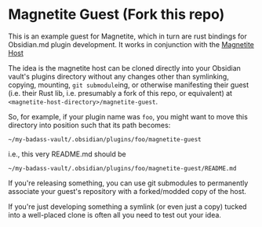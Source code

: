 # Magnetite Guest (Fork this repo)

This is an example guest for Magnetite, which in turn are rust bindings for Obsidian.md plugin development. It works in conjunction with the [Magnetite Host](https://github.com/elmarsto/magnetite-host/)

The idea is the magnetite host can be cloned directly into your Obsidian vault's plugins directory without any changes other than symlinking, copying, mounting, `git submodule`ing, or otherwise manifesting their
guest (i.e. their Rust lib, i.e. presumably a fork of this repo, or equivalent) at `<magnetite-host-directory>/magnetite-guest`.

So, for example, if your plugin name was `foo`, you might want to move this directory into position such that its path becomes:

`~/my-badass-vault/.obsidian/plugins/foo/magnetite-guest`

i.e., this very README.md should be

`~/my-badass-vault/.obsidian/plugins/foo/magnetite-guest/README.md`

If you're releasing something, you can use git submodules to permanently associate your guest's repository with a forked/modded copy of the host.

If you're just developing something a symlink (or even just a copy) tucked into a well-placed clone is often all you need to test out your idea.